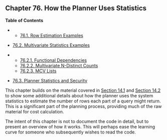 ## Chapter 76. How the Planner Uses Statistics

**Table of Contents**

  * *   [76.1. Row Estimation Examples](row-estimation-examples.html)
  * [76.2. Multivariate Statistics Examples](multivariate-statistics-examples.html)

    

  * *   [76.2.1. Functional Dependencies](multivariate-statistics-examples.html#FUNCTIONAL-DEPENDENCIES)
    * [76.2.2. Multivariate N-Distinct Counts](multivariate-statistics-examples.html#MULTIVARIATE-NDISTINCT-COUNTS)
    * [76.2.3. MCV Lists](multivariate-statistics-examples.html#MCV-LISTS)

* [76.3. Planner Statistics and Security](planner-stats-security.html)

This chapter builds on the material covered in [Section 14.1](using-explain.html "14.1. Using EXPLAIN") and [Section 14.2](planner-stats.html "14.2. Statistics Used by the Planner") to show some additional details about how the planner uses the system statistics to estimate the number of rows each part of a query might return. This is a significant part of the planning process, providing much of the raw material for cost calculation.

The intent of this chapter is not to document the code in detail, but to present an overview of how it works. This will perhaps ease the learning curve for someone who subsequently wishes to read the code.